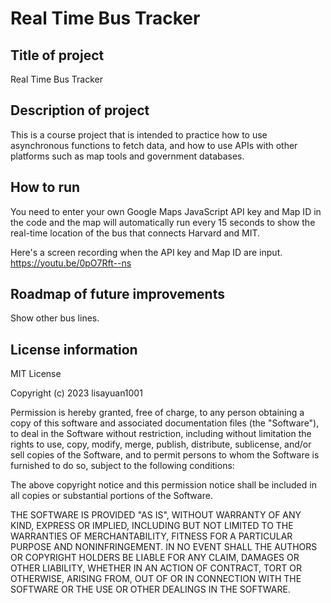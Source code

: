 # Real Time Bus Tracker
## Title of project
Real Time Bus Tracker
## Description of project
This is a course project that is intended to practice how to use asynchronous functions to fetch data, and how to use APIs with other platforms such as map tools and government databases. 
## How to run
You need to enter your own Google Maps JavaScript API key and Map ID in the code and the map will automatically run every 15 seconds to show the real-time location of the bus that connects Harvard and MIT.

Here's a screen recording when the API key and Map ID are input. https://youtu.be/0pO7Rft--ns
## Roadmap of future improvements
Show other bus lines.
## License information
MIT License

Copyright (c) 2023 lisayuan1001

Permission is hereby granted, free of charge, to any person obtaining a copy of this software and associated documentation files (the "Software"), to deal in the Software without restriction, including without limitation the rights to use, copy, modify, merge, publish, distribute, sublicense, and/or sell copies of the Software, and to permit persons to whom the Software is furnished to do so, subject to the following conditions:

The above copyright notice and this permission notice shall be included in all copies or substantial portions of the Software.

THE SOFTWARE IS PROVIDED "AS IS", WITHOUT WARRANTY OF ANY KIND, EXPRESS OR IMPLIED, INCLUDING BUT NOT LIMITED TO THE WARRANTIES OF MERCHANTABILITY, FITNESS FOR A PARTICULAR PURPOSE AND NONINFRINGEMENT. IN NO EVENT SHALL THE AUTHORS OR COPYRIGHT HOLDERS BE LIABLE FOR ANY CLAIM, DAMAGES OR OTHER LIABILITY, WHETHER IN AN ACTION OF CONTRACT, TORT OR OTHERWISE, ARISING FROM, OUT OF OR IN CONNECTION WITH THE SOFTWARE OR THE USE OR OTHER DEALINGS IN THE SOFTWARE.
